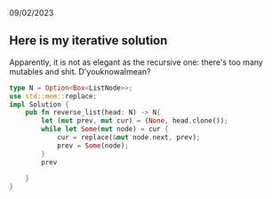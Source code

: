 09/02/2023
## Here is my iterative solution 

Apparently, it is not as elegant as the recursive one: there's too many mutables and shit. D'youknowaImean?

```Rust
type N = Option<Box<ListNode>>;
use std::mem::replace;
impl Solution {
    pub fn reverse_list(head: N) -> N{
        let (mut prev, mut cur) = (None, head.clone());
        while let Some(mut node) = cur {
            cur = replace(&mut node.next, prev);
            prev = Some(node);
        }
        prev
        
    }
}
```
